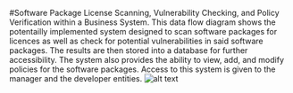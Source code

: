 #Software Package License Scanning, Vulnerability Checking, and Policy Verification within a Business System.
This data flow diagram shows the potentailly implemented system designed to scan software packages for licences as well as check for potential vulnerabilities in said software packages. The results are then stored into a database for further accessibility. The system also provides the ability to view, add, and modify policies for the software packages. Access to this system is given to the manager and the developer entities.
![alt text](https://cloud.githubusercontent.com/assets/5325162/19224050/dcb0ef10-8e42-11e6-9c7e-001d7f0a9ab2.png)
